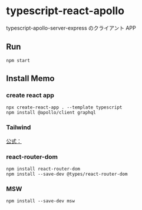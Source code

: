 # typescript-react-apollo

typescript-apollo-server-express のクライアント APP

## Run

```
npm start
```

## Install Memo

### create react app

```
npx create-react-app . --template typescript
npm install @apollo/client graphql
```

### Tailwind

[公式：](https://tailwindcss.com/docs/installation)

### react-router-dom

```
npm install react-router-dom
npm install --save-dev @types/react-router-dom
```

### MSW

```
npm install --save-dev msw
```

